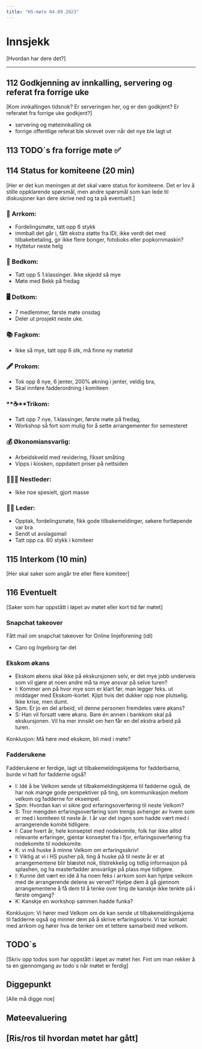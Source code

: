 ```yaml
---
title: "HS-møte 04.09.2023"
---
```


# Innsjekk

[Hvordan har dere det?]

---

## 112 Godkjenning av innkalling, servering og referat fra forrige uke

[Kom innkallingen tidsnok? Er serveringen her, og er den godkjent? Er referatet fra forrige uke godkjent?]

- servering og møteinnkalling ok
- forrige offentlige referat ble skrevet over når det nye ble lagt ut

## 113 TODO´s fra forrige møte **✅**

## 114 Status for komiteene (20 min)

[Her er det kun meningen at det skal være status for komiteene. Det er lov å stille oppklarende spørsmål, men andre spørsmål som kan lede til diskusjoner kan dere skrive ned og ta på eventuelt.]

### **🎉** Arrkom:

- Fordelingsmøte, tatt opp 6 stykk
- immball det går i, fått ekstra støtte fra IDI, ikke verdt det med tilbakebetaling, gir ikke flere bonger, fotoboks eller popkornmaskin?
- Hyttetur neste helg

### **👔** Bedkom:

- Tatt opp 5 1.klassinger. Ikke skjedd så mye
- Møte med Bekk på fredag

### **🖥️** Dotkom:

- 7 medlemmer, første møte onsdag
- Deler ut prosjekt neste uke.

### **📚** Fagkom:

- Ikke så mye, tatt opp 6 stk, må finne ny møtetid

### **🖋️** Prokom:

- Tok opp 8 nye, 6 jenter, 200% økning i jenter, veldig bra,
- Skal innføre fadderordning i komiteen

### **☕**Trikom:

- Tatt opp 7 nye, 1.klassinger, første møte på fredag,
- Workshop så fort som mulig for å sette arrangementer for semesteret

### **💰** Økonomiansvarlig:

- Arbeidskveld med revidering, fikset småting
- Vipps i kiosken, oppdatert priser på nettsiden

### 👩🏻‍🦰 Nestleder:

- Ikke noe spesielt, gjort masse

### 👩🏾 Leder:

- Opptak, fordelingsmøte, fikk gode tilbakemeldinger, søkere fortløpende var bra
- Sendt ut avslagsmail
- Tatt opp ca. 60 stykk i komiteer

## 115 Interkom (10 min)

[Her skal saker som angår tre eller flere komiteer]

## 116 Eventuelt

[Saker som har oppstått i løpet av møtet eller kort tid før møtet]

### Snapchat takeover

Fått mail om snapchat takeover for Online linjeforening (idi)

- Caro og Ingeborg tar det

### Ekskom økans

- Ekskom økens skal ikke på ekskursjonen selv, er det mye jobb underveis som vil gjøre at noen andre må ta mye ansvar på selve turen?
- I: Kommer ann på hvor mye som er klart før, man legger feks. ut middager med Ekskom-kortet. Kjipt hvis det dukker opp noe plutselig. Ikke krise, men dumt.
- Spm: Er jo en del arbeid, vil denne personen fremdeles være økans?
- S: Han vil forsatt være økans. Bare én annen i bankkom skal på ekskursjonen. Vil ha mer innsikt om hen får en del ekstra arbeid på turen.

Konklusjon: Må høre med ekskom, bli med i møte?

### Fadderukene

Fadderukene er ferdige, lagt ut tilbakemeldingskjema for fadderbarna, burde vi hatt for fadderne også?

- I: Idé å be Velkom sende ut tilbakemeldingskjema til fadderne også, de har nok mange gode perspektiver på ting, om kommunikasjon mellom velkom og fadderne for eksempel.
- Spm: Hvordan kan vi sikre god erfaringsoverføring til neste Velkom?
- S: Tror mengden erfaringsoverføring som trengs avhenger av hvem som er med i komiteen til neste år. I år var det ingen som hadde vært med i arrangerende komité tidligere.
- I: Case hvert år, hele konseptet med nodekomite, folk har ikke alltid relevante erfaringer, gjentar konseptet fra i fjor, erfaringsoverføring fra nodekomite til nodekomite.
- K: vi må huske å minne Velkom om erfaringsskriv!
- I: Viktig at vi i HS pusher på, ting å huske på til neste år er at arrangementene blir blæstet nok, tilstrekkelig og tidlig informasjon på splashen, og ha masterfadder ansvarlige på plass mye tidligere.
- I: Kunne det vært en idé å ha noen feks i arrkom som kan hjelpe velkom med de arrangerende delene av vervet? Hjelpe dem å gå gjennom arrangementene å få dem til å tenke over ting de kanskje ikke tenkte på i første omgang?
- K: Kanskje en workshop sammen hadde funka?

Konklusjon: Vi hører med Velkom om de kan sende ut tilbakemeldingskjema til fadderne også og minner dem på å skrive erfaringsskriv. Vi tar kontakt med arrkom og hører hva de tenker om et tettere samarbeid med velkom.

## TODO´s

[Skriv opp todos som har oppstått i løpet av møtet her. Fint om man rekker å ta en gjennomgang av todo´s når møtet er ferdig]

## Diggepunkt

[Alle må digge noe]

## Møteevaluering

## [Ris/ros til hvordan møtet har gått]